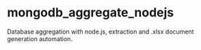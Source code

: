# mongodb_aggregate_nodejs
Database aggregation with node.js, extraction and .xlsx document generation automation.

